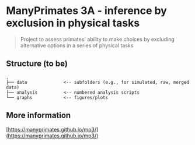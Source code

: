 # ManyPrimates 3A - inference by exclusion in physical tasks

> Project to assess primates' ability to make choices by excluding alternative options in a series of physical tasks

## Structure (to be)

```
.
├── data              <-- subfolders (e.g., for simulated, raw, merged data)
├── analysis          <-- numbered analysis scripts
└── graphs            <-- figures/plots
```

## More information

[https://manyprimates.github.io/mp3/](https://manyprimates.github.io/mp3/)
